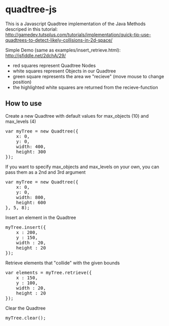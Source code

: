 # quadtree-js

This is a Javascript Quadtree implementation of the Java Methods descriped in this tutorial:
http://gamedev.tutsplus.com/tutorials/implementation/quick-tip-use-quadtrees-to-detect-likely-collisions-in-2d-space/


Simple Demo (same as examples/insert_retrieve.html):
http://jsfiddle.net/2dchA/29/

* red squares represent Quadtree Nodes
* white squares represent Objects in our Quadtree
* green square represents the area we "recieve" (move mouse to change position) 
* the highlighted white squares are returned from the recieve-function

## How to use

Create a new Quadtree with default values for max_objects (10) and max_levels (4)
<pre>
var myTree = new Quadtree({
	x: 0,
	y: 0,
	width: 400,
	height: 300
});
</pre>

If you want to specify max_objects and max_levels on your own, you can pass them as a 2nd and 3rd argument
<pre>
var myTree = new Quadtree({
	x: 0,
	y: 0,
	width: 800,
	height: 600
}, 5, 8);
</pre> 

Insert an element in the Quadtree
<pre>
myTree.insert({
	x : 200,
	y : 150,
	width : 20,
	height : 20
});
</pre>

Retrieve elements that "collide" with the given bounds
<pre>
var elements = myTree.retrieve({
	x : 150,
	y : 100,
	width : 20,
	height : 20
});
</pre>

Clear the Quadtree
<pre>
myTree.clear();
</pre>
